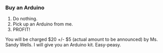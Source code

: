 ### Buy an Arduino

1. Do nothing.
1. Pick up an Arduino from me.
1. PROFIT!

You will be charged $20 +/- $5 (actual amount to be announced) by Ms. Sandy Wells. I will give you an Arduino kit. Easy-peasy.

